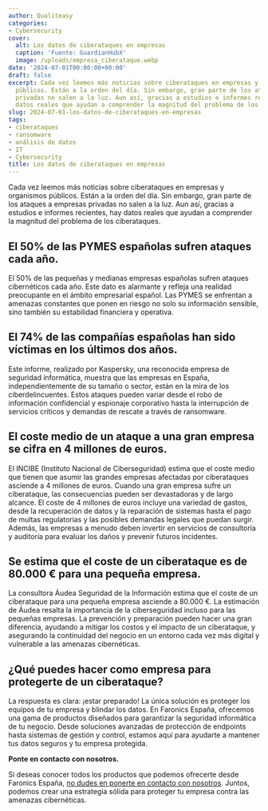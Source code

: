 ```yaml
---
author: Qualiteasy
categories:
- Cybersecurity
cover:
  alt: Los datos de ciberataques en empresas
  caption: 'Fuente: GuardianHubX'
  image: /uploads/empresa_ciberataque.webp
date: '2024-07-01T00:00:00+00:00'
draft: false
excerpt: Cada vez leemos más noticias sobre ciberataques en empresas y organismos
  públicos. Están a la orden del día. Sin embargo, gran parte de los ataques a empresas
  privadas no salen a la luz. Aun así, gracias a estudios e informes recientes, hay
  datos reales que ayudan a comprender la magnitud del problema de los ciberataques.
slug: 2024-07-01-los-datos-de-ciberataques-en-empresas
tags:
- ciberataques
- ransomware
- análisis de datos
- IT
- Cybersecurity
title: Los datos de ciberataques en empresas
---
```




Cada vez leemos más noticias sobre ciberataques en empresas y organismos públicos. Están a la orden del día. Sin embargo, gran parte de los ataques a empresas privadas no salen a la luz. Aun así, gracias a estudios e informes recientes, hay datos reales que ayudan a comprender la magnitud del problema de los ciberataques.

## **El 50% de las PYMES españolas sufren ataques cada año.**

El 50% de las pequeñas y medianas empresas españolas sufren ataques cibernéticos cada año. Este dato es alarmante y refleja una realidad preocupante en el ámbito empresarial español. Las PYMES se enfrentan a amenazas constantes que ponen en riesgo no solo su información sensible, sino también su estabilidad financiera y operativa.

## **El 74% de las compañías españolas han sido víctimas en los últimos dos años.**

Este informe, realizado por Kaspersky, una reconocida empresa de seguridad informática, muestra que las empresas en España, independientemente de su tamaño o sector, están en la mira de los ciberdelincuentes. Estos ataques pueden variar desde el robo de información confidencial y espionaje corporativo hasta la interrupción de servicios críticos y demandas de rescate a través de ransomware.

## **El coste medio de un ataque a una gran empresa se cifra en 4 millones de euros.**

El INCIBE (Instituto Nacional de Ciberseguridad) estima que el coste medio que tienen que asumir las grandes empresas afectadas por ciberataques asciende a 4 millones de euros. Cuando una gran empresa sufre un ciberataque, las consecuencias pueden ser devastadoras y de largo alcance. El coste de 4 millones de euros incluye una variedad de gastos, desde la recuperación de datos y la reparación de sistemas hasta el pago de multas regulatorias y las posibles demandas legales que puedan surgir. Además, las empresas a menudo deben invertir en servicios de consultoría y auditoría para evaluar los daños y prevenir futuros incidentes.

## **Se estima que el coste de un ciberataque es de 80.000 € para una pequeña empresa.**

La consultora Áudea Seguridad de la Información estima que el coste de un ciberataque para una pequeña empresa asciende a 80.000 €. La estimación de Áudea resalta la importancia de la ciberseguridad incluso para las pequeñas empresas. La prevención y preparación pueden hacer una gran diferencia, ayudando a mitigar los costos y el impacto de un ciberataque, y asegurando la continuidad del negocio en un entorno cada vez más digital y vulnerable a las amenazas cibernéticas.

## **¿Qué puedes hacer como empresa para protegerte de un ciberataque?**

La respuesta es clara: ¡estar preparado! La única solución es proteger los equipos de tu empresa y blindar los datos. En Faronics España, ofrecemos una gama de productos diseñados para garantizar la seguridad informática de tu negocio. Desde soluciones avanzadas de protección de endpoints hasta sistemas de gestión y control, estamos aquí para ayudarte a mantener tus datos seguros y tu empresa protegida.

**Ponte en contacto con nosotros.**

Si deseas conocer todos los productos que podemos ofrecerte desde Faronics España, [no dudes en ponerte en contacto con nosotros][1]. Juntos, podemos crear una estrategia sólida para proteger tu empresa contra las amenazas cibernéticas.

 [1]: https://esdeploy.com/evaluacion-deploy/
